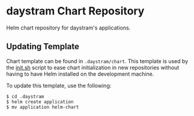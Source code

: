 # daystram Chart Repository

Helm chart repository for daystram's applications.

## Updating Template

Chart template can be found in `.daystram/chart`. This template is used by the [init.sh](./init.sh) script to ease chart initialization in new repositories without having to have Helm installed on the development machine.

To update this template, use the following:

```shell
$ cd .daystram
$ helm create application
$ mv application helm-chart
```
